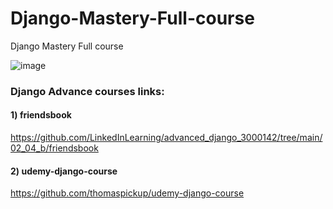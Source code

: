 # Django-Mastery-Full-course
Django Mastery Full course

![image](https://user-images.githubusercontent.com/75518471/164557092-b5b7c63a-07aa-4808-9994-e4aa94da8165.png)



### Django Advance courses links:
#### 1) friendsbook
https://github.com/LinkedInLearning/advanced_django_3000142/tree/main/02_04_b/friendsbook

#### 2) udemy-django-course
https://github.com/thomaspickup/udemy-django-course
